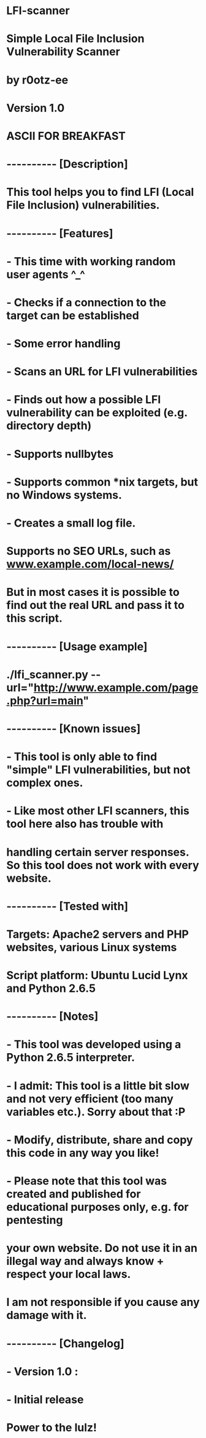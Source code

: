 # LFI-scanner
# Simple Local File Inclusion Vulnerability Scanner
# by r0otz-ee
# Version 1.0 
 
# ASCII FOR BREAKFAST
 
# ---------- [Description]
# This tool helps you to find LFI (Local File Inclusion) vulnerabilities.
 
# ---------- [Features]
# - This time with working random user agents ^_^
# - Checks if a connection to the target can be established
# - Some error handling
# - Scans an URL for LFI vulnerabilities
# - Finds out how a possible LFI vulnerability can be exploited (e.g. directory depth)
# - Supports nullbytes
# - Supports common *nix targets, but no Windows systems.
# - Creates a small log file.
# Supports no SEO URLs, such as www.example.com/local-news/
# But in most cases it is possible to find out the real URL and pass it to this script.
 
# ---------- [Usage example]
# ./lfi_scanner.py --url="http://www.example.com/page.php?url=main"
 
# ---------- [Known issues]
# - This tool is only able to find "simple" LFI vulnerabilities, but not complex ones.
# - Like most other LFI scanners, this tool here also has trouble with
#   handling certain server responses. So this tool does not work with every website.
 
# ---------- [Tested with]
# Targets: Apache2 servers and PHP websites, various Linux systems
# Script platform: Ubuntu Lucid Lynx and Python 2.6.5
 
# ---------- [Notes]
# - This tool was developed using a Python 2.6.5 interpreter.
# - I admit: This tool is a little bit slow and not very efficient (too many variables etc.). Sorry about that :P
# - Modify, distribute, share and copy this code in any way you like!
# - Please note that this tool was created and published for educational purposes only, e.g. for pentesting
#   your own website. Do not use it in an illegal way and always know + respect your local laws.
#   I am not responsible if you cause any damage with it.
 
# ---------- [Changelog]
# - Version 1.0 :
#    - Initial release
 
# Power to the lulz!
